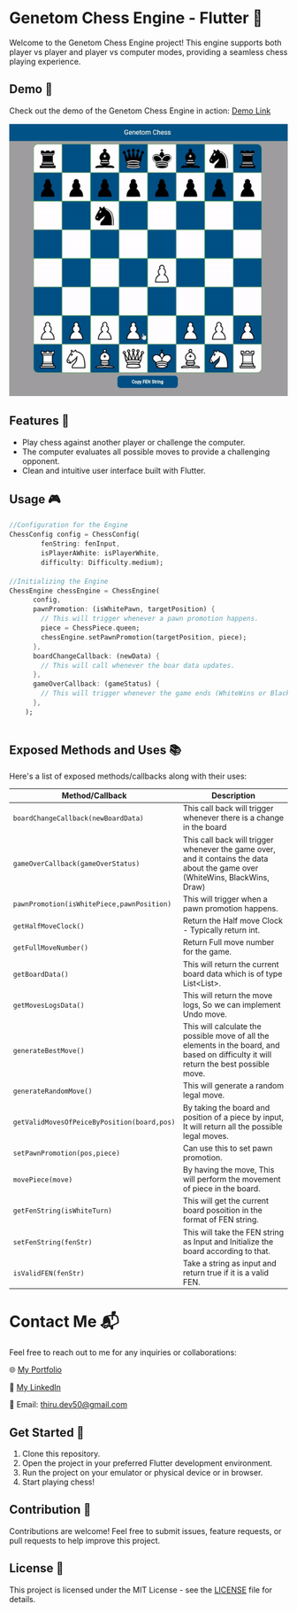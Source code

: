 # Genetom Chess Engine - Flutter 🚀

Welcome to the Genetom Chess Engine project! This engine supports both player vs player and player vs computer modes, providing a seamless chess playing experience.


## Demo 🎥
Check out the demo of the Genetom Chess Engine in action: [Demo Link](https://thirudev50.github.io/genetom-chess-engine-flutter/#/)

![Chess Engine Demo](assets/chess_engine_demo.gif)

## Features 🌟
- Play chess against another player or challenge the computer.
- The computer evaluates all possible moves to provide a challenging opponent.
- Clean and intuitive user interface built with Flutter.

## Usage 🎮
``` dart
//Configuration for the Engine
ChessConfig config = ChessConfig(
        fenString: fenInput,
        isPlayerAWhite: isPlayerWhite,
        difficulty: Difficulty.medium);

//Initializing the Engine
ChessEngine chessEngine = ChessEngine(
      config,
      pawnPromotion: (isWhitePawn, targetPosition) {
        // This will trigger whenever a pawn promotion happens.
        piece = ChessPiece.queen;
        chessEngine.setPawnPromotion(targetPosition, piece);
      },
      boardChangeCallback: (newData) {
        // This will call whenever the boar data updates.
      },
      gameOverCallback: (gameStatus) {
        // This will trigger whenever the game ends (WhiteWins or BlackWins or Draw).
      },
    );
    
```

## Exposed Methods and Uses 📚
Here's a list of exposed methods/callbacks along with their uses:

| Method/Callback | Description |
| --- | --- |
| `boardChangeCallback(newBoardData)` | This call back will trigger whenever there is a change in the board |
| `gameOverCallback(gameOverStatus)` | This call back will trigger whenever the game over, and it contains the data about the game over (WhiteWins, BlackWins, Draw) |
|`pawnPromotion(isWhitePiece,pawnPosition)` | This will trigger when a pawn promotion happens. |
|`getHalfMoveClock()`      | Return the Half move Clock - Typically return int.   |
|`getFullMoveNumber()`       | Return Full move number for the game.   |
|`getBoardData()`      |  This will return the current board data which is of type List<List<int>>.  |
|`getMovesLogsData()`      | This will return the move logs, So we can implement Undo move.    |
|`generateBestMove()`      |  This will calculate the possible move of all the elements in the board, and based on difficulty it will return the best possible move.  |
|`generateRandomMove()`| This will generate a random legal move.   |
|`getValidMovesOfPeiceByPosition(board,pos)`      |  By taking the board and position of a piece by input, It will return all the possible legal moves.  |
|`setPawnPromotion(pos,piece)`       |   Can use this to set pawn promotion. |
|`movePiece(move)`      | By having the move, This will perform the movement of piece in the board.   |
|`getFenString(isWhiteTurn)`       | This will get the current board posoition in the format of FEN string.   |
|`setFenString(fenStr)`      |  This will take the FEN string as Input and Initialize the board according to that.  |
|`isValidFEN(fenStr)`    |  Take a string as input and return true if it is a valid FEN.  |
# Contact Me 📬

Feel free to reach out to me for any inquiries or collaborations:

🌐 [My Portfolio](https://thirudev50.github.io/portfolio/)

🔗 [My LinkedIn](https://www.linkedin.com/in/thirumoorthy-n/)

📧 Email: thiru.dev50@gmail.com

## Get Started 🚀
1. Clone this repository.
2. Open the project in your preferred Flutter development environment.
3. Run the project on your emulator or physical device or in browser.
4. Start playing chess!

## Contribution 🤝
Contributions are welcome! Feel free to submit issues, feature requests, or pull requests to help improve this project.

## License 📄
This project is licensed under the MIT License - see the [LICENSE](LICENSE) file for details.
